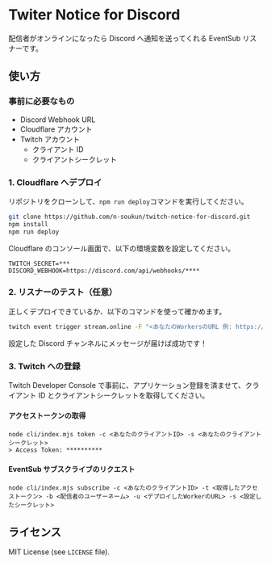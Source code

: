 # Twiter Notice for Discord

配信者がオンラインになったら Discord へ通知を送ってくれる EventSub リスナーです。

## 使い方

### 事前に必要なもの

- Discord Webhook URL
- Cloudflare アカウント
- Twitch アカウント
  - クライアント ID
  - クライアントシークレット

### 1. Cloudflare へデプロイ

リポジトリをクローンして、`npm run deploy`コマンドを実行してください。

```bash
git clone https://github.com/n-soukun/twitch-notice-for-discord.git
npm install
npm run deploy
```

Cloudflare のコンソール画面で、以下の環境変数を設定してください。

```
TWITCH_SECRET=***
DISCORD_WEBHOOK=https://discord.com/api/webhooks/****
```

### 2. リスナーのテスト（任意）

正しくデプロイできているか、以下のコマンドを使って確かめます。

```bash
twitch event trigger stream.online -F "<あなたのWorkersのURL 例: https://**** */.workers.dev/eventsub/>" -s "<設定したTWITCH_SECRET>"
```

設定した Discord チャンネルにメッセージが届けば成功です！

### 3. Twitch への登録

Twitch Developer Console で事前に、アプリケーション登録を済ませて、クライアント ID とクライアントシークレットを取得してください。

#### アクセストークンの取得

```
node cli/index.mjs token -c <あなたのクライアントID> -s <あなたのクライアントシークレット>
> Access Token: **********
```

#### EventSub サブスクライブのリクエスト

```
node cli/index.mjs subscribe -c <あなたのクライアントID> -t <取得したアクセストークン> -b <配信者のユーザーネーム> -u <デプロイしたWorkerのURL> -s <設定したシークレット>
```

## ライセンス

MIT License (see `LICENSE` file).

